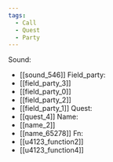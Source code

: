 ```yaml
---
tags:
  - Call
  - Quest
  - Party
---
```

Sound:
- [[sound_546]]
Field_party:
- [[field_party_3]]
- [[field_party_0]]
- [[field_party_2]]
- [[field_party_1]]
Quest:
- [[quest_4]]
Name:
- [[name_2]]
- [[name_65278]]
Fn:
- [[u4123_function2]]
- [[u4123_function4]]
